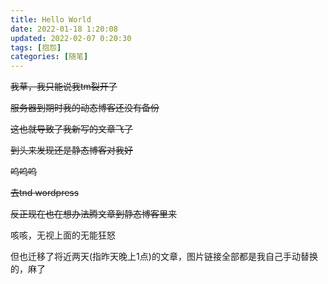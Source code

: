 ```yaml
---
title: Hello World
date: 2022-01-18 1:20:08
updated: 2022-02-07 0:20:30
tags: [抱怨]
categories: [随笔]
---
```

~~我草，我只能说我tm裂开了~~

~~服务器到期时我的动态博客还没有备份~~

~~这也就导致了我新写的文章飞了~~

~~到头来发现还是静态博客对我好~~

~~呜呜呜~~

~~去tnd wordpress~~

~~反正现在也在想办法腾文章到静态博客里来~~

咳咳，无视上面的无能狂怒

但也迁移了将近两天<span class="heimu" title="你知道的太多了">(指昨天晚上1点)</span>的文章，图片链接全部都是我自己手动替换的，麻了
